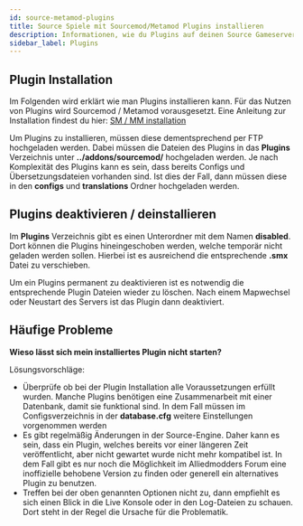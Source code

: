 ```yaml
---
id: source-metamod-plugins
title: Source Spiele mit Sourcemod/Metamod Plugins installieren
description: Informationen, wie du Plugins auf deinen Source Gameserver von ZAP-Hosting installieren kannst - ZAP-Hosting.com Dokumentationen
sidebar_label: Plugins
---
```


## Plugin Installation

Im Folgenden wird erklärt wie man Plugins installieren kann. Für das Nutzen von Plugins wird Sourcemod / Metamod vorausgesetzt. Eine Anleitung zur Installation findest du hier: [SM / MM installation](source-metamod-installation.md)



Um Plugins zu installieren, müssen diese dementsprechend per FTP hochgeladen werden. Dabei müssen die Dateien des Plugins in das **Plugins** Verzeichnis unter **../addons/sourcemod/** hochgeladen werden. Je nach Komplexität des Plugins kann es sein, dass bereits Configs und Übersetzungsdateien vorhanden sind. Ist dies der Fall, dann müssen diese in den **configs** und **translations** Ordner hochgeladen werden.






## Plugins deaktivieren / deinstallieren

Im **Plugins** Verzeichnis gibt es einen Unterordner mit dem Namen **disabled**. Dort können die Plugins hineingeschoben werden, welche temporär nicht geladen werden sollen. Hierbei ist es ausreichend die entsprechende **.smx** Datei zu verschieben. 






Um ein Plugins permanent zu deaktivieren ist es notwendig die entsprechende Plugin Dateien wieder zu löschen. Nach einem Mapwechsel oder Neustart des Servers ist das Plugin dann deaktiviert.



## Häufige Probleme



**Wieso lässt sich mein installiertes Plugin nicht starten?**



Lösungsvorschläge:

- Überprüfe ob bei der Plugin Installation alle Voraussetzungen erfüllt wurden. Manche Plugins benötigen eine Zusammenarbeit mit einer Datenbank, damit sie funktional sind. In dem Fall müssen im Configsverzeichnis in der **database.cfg** weitere Einstellungen vorgenommen werden
- Es gibt regelmäßig Änderungen in der Source-Engine. Daher kann es sein, dass ein Plugin, welches bereits vor einer längeren Zeit veröffentlicht, aber nicht gewartet wurde nicht mehr kompatibel ist. In dem Fall gibt es nur noch die Möglichkeit im Alliedmodders Forum eine inoffizielle behobene Version zu finden oder generell ein alternatives Plugin zu benutzen.
- Treffen bei der oben genannten Optionen nicht zu, dann empfiehlt es sich einen Blick in die Live Konsole oder in den Log-Dateien zu schauen. Dort steht in der Regel die Ursache für die Problematik.
